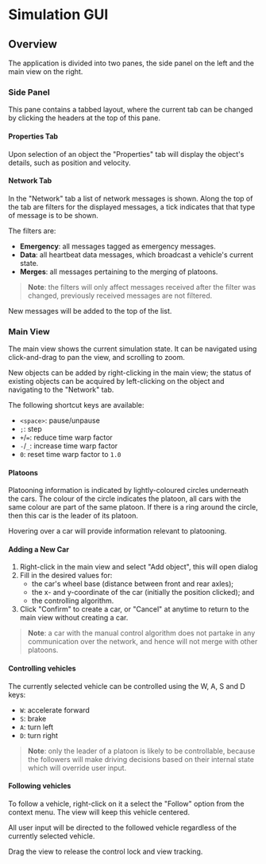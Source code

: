 # Simulation GUI

## Overview

The application is divided into two panes, the side panel on the left and the
main view on the right.

### Side Panel

This pane contains a tabbed layout, where the current tab can be changed by
clicking the headers at the top of this pane.

#### Properties Tab

Upon selection of an object the "Properties" tab will display the object's
details, such as position and velocity.

#### Network Tab

In the "Network" tab a list of network messages is shown. Along the top of the 
tab are filters for the displayed messages, a tick indicates that that type of
message is to be shown.

The filters are:
-	**Emergency**: all messages tagged as emergency messages.
-	**Data**: all heartbeat data messages, which broadcast a vehicle's current
	state.
-	**Merges**: all messages pertaining to the merging of platoons.

>	**Note**: the filters will only affect messages received after the filter
>	was changed, previously received messages are not filtered.

New messages will be added to the top of the list.

### Main View

The main view shows the current simulation state. It can be navigated using
click-and-drag to pan the view, and scrolling to zoom.

New objects can be added by right-clicking in the main view; the status of
existing objects can be acquired by left-clicking on the object and navigating
to the "Network" tab.

The following shortcut keys are available:
-	`<space>`: pause/unpause
-	`;`: step
-	`+`/`=`: reduce time warp factor
-	`-`/`_`: increase time warp factor
-	`0`: reset time warp factor to `1.0`

#### Platoons

Platooning information is indicated by lightly-coloured circles underneath the
cars. The colour of the circle indicates the platoon, all cars with the same
colour are part of the same platoon. If there is a ring around the circle, then
this car is the leader of its platoon.

Hovering over a car will provide information relevant to platooning.

#### Adding a New Car

1.	Right-click in the main view and select "Add object", this will open dialog
2.	Fill in the desired values for:
	-	the car's wheel base (distance between front and rear axles);
	-	the x- and y-coordinate of the car (initially the position clicked); and
	-	the controlling algorithm.
3.	Click "Confirm" to create a car, or "Cancel" at anytime to return to the
	main view without creating a car.
	
>	**Note**: a car with the manual control algorithm does not partake in any
>	communication over the network, and hence will not merge with other
>	platoons.

#### Controlling vehicles

The currently selected vehicle can be controlled using the W, A, S and D keys:
-	`W`: accelerate forward
-	`S`: brake
-	`A`: turn left
-	`D`: turn right

>	**Note**: only the leader of a platoon is likely to be controllable, because
>	the followers will make driving decisions based on their internal state
>	which will override user input.

#### Following vehicles

To follow a vehicle, right-click on it a select the "Follow" option from the
context menu. The view will keep this vehicle centered.

All user input will be directed to the followed vehicle regardless of the
currently selected vehicle.

Drag the view to release the control lock and view tracking.
